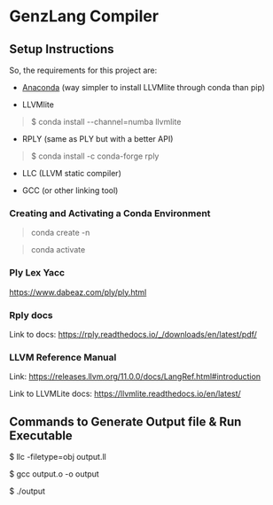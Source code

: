 # GenzLang Compiler


## Setup Instructions
So, the requirements for this project are:

- [Anaconda](https://www.anaconda.com/download) (way simpler to install LLVMlite through conda than pip)

- LLVMlite
> $ conda install --channel=numba llvmlite

- RPLY (same as PLY but with a better API)
> $ conda install -c conda-forge rply

- LLC (LLVM static compiler)

- GCC (or other linking tool)

### Creating and Activating a Conda Environment

> conda create -n <env-name>

> conda activate <env-name>

### Ply Lex Yacc
https://www.dabeaz.com/ply/ply.html

###  Rply docs
Link  to docs: https://rply.readthedocs.io/_/downloads/en/latest/pdf/

### LLVM Reference Manual
Link: https://releases.llvm.org/11.0.0/docs/LangRef.html#introduction

Link to LLVMLite docs: https://llvmlite.readthedocs.io/en/latest/


## Commands to Generate Output file & Run Executable
$ llc -filetype=obj output.ll

$ gcc output.o -o output

$ ./output

